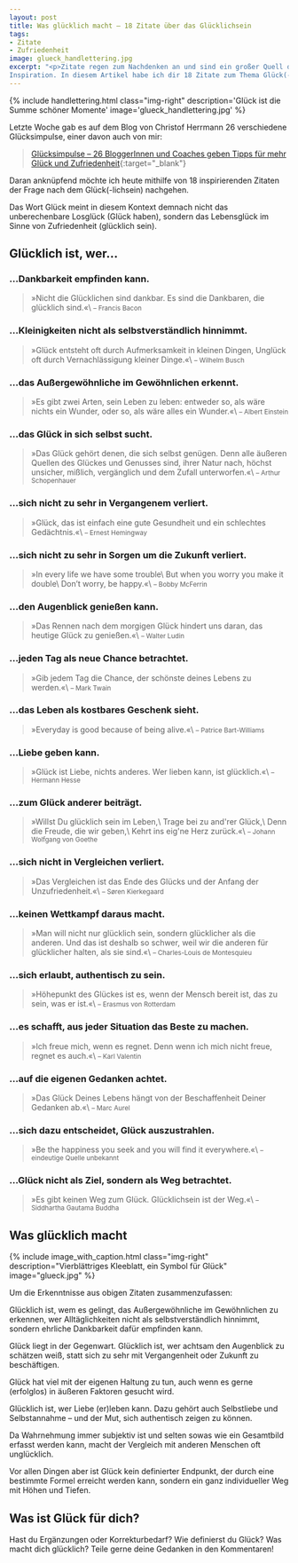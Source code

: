 ```yaml
---
layout: post
title: Was glücklich macht – 18 Zitate über das Glücklichsein
tags:
- Zitate
- Zufriedenheit
image: glueck_handlettering.jpg
excerpt: "<p>Zitate regen zum Nachdenken an und sind ein großer Quell der
Inspiration. In diesem Artikel habe ich dir 18 Zitate zum Thema Glück(-lichsein) zusammengestellt.</p>"
---
```


{% include handlettering.html
  class="img-right"
  description='Glück ist die Summe schöner Momente'
  image='glueck_handlettering.jpg'
%}

Letzte Woche gab es auf dem Blog von Christof Herrmann 26 verschiedene
Glücksimpulse, einer davon auch von mir:

>[Glücksimpulse – 26 BloggerInnen und Coaches geben Tipps für mehr Glück und Zufriedenheit](https://www.einfachbewusst.de/2021/01/gluecksimpulse/){:target="\_blank"}

Daran anknüpfend möchte ich heute mithilfe von 18 inspirierenden Zitaten der
Frage nach dem Glück(-lichsein) nachgehen.

Das Wort Glück meint in diesem Kontext demnach nicht das unberechenbare Losglück
(Glück haben), sondern das Lebensglück im Sinne von Zufriedenheit (glücklich
sein).

## Glücklich ist, wer...

### ...Dankbarkeit empfinden kann.

>»Nicht die Glücklichen sind dankbar. Es sind die Dankbaren, die glücklich sind.«\\
<small>– Francis Bacon</small>

### ...Kleinigkeiten nicht als selbstverständlich hinnimmt.

>»Glück entsteht oft durch Aufmerksamkeit in kleinen Dingen, Unglück oft durch Vernachlässigung kleiner Dinge.«\\
<small>– Wilhelm Busch</small>

### ...das Außergewöhnliche im Gewöhnlichen erkennt.

>»Es gibt zwei Arten, sein Leben zu leben: entweder so, als wäre nichts ein Wunder, oder so, als wäre alles ein Wunder.«\\
<small>– Albert Einstein</small>

### ...das Glück in sich selbst sucht.

>»Das Glück gehört denen, die sich selbst genügen. Denn alle äußeren Quellen des Glückes und Genusses sind, ihrer Natur nach, höchst unsicher, mißlich, vergänglich und dem Zufall unterworfen.«\\
<small>– Arthur Schopenhauer</small>

### ...sich nicht zu sehr in Vergangenem verliert.

>»Glück, das ist einfach eine gute Gesundheit und ein schlechtes Gedächtnis.«\\
<small>– Ernest Hemingway</small>

### ...sich nicht zu sehr in Sorgen um die Zukunft verliert.

>»In every life we have some trouble\\
But when you worry you make it double\\
Don’t worry, be happy.«\\
<small>– Bobby McFerrin</small>

### ...den Augenblick genießen kann.

>»Das Rennen nach dem morgigen Glück hindert uns daran, das heutige Glück zu genießen.«\\
<small>– Walter Ludin</small>

### ...jeden Tag als neue Chance betrachtet.

>»Gib jedem Tag die Chance, der schönste deines Lebens zu werden.«\\
<small>– Mark Twain</small>

### ...das Leben als kostbares Geschenk sieht.

>»Everyday is good because of being alive.«\\
<small>– Patrice Bart-Williams</small>

### ...Liebe geben kann.

>»Glück ist Liebe, nichts anderes. Wer lieben kann, ist glücklich.«\\
<small>– Hermann Hesse</small>

### ...zum Glück anderer beiträgt.

>»Willst Du glücklich sein im Leben,\\
Trage bei zu and'rer Glück,\\
Denn die Freude, die wir geben,\\
Kehrt ins eig'ne Herz zurück.«\\
<small>– Johann Wolfgang von Goethe</small>

### ...sich nicht in Vergleichen verliert.

>»Das Vergleichen ist das Ende des Glücks und der Anfang der Unzufriedenheit.«\\
<small>– Søren Kierkegaard</small>

### ...keinen Wettkampf daraus macht.

>»Man will nicht nur glücklich sein, sondern glücklicher als die anderen. Und das ist deshalb so schwer, weil wir die anderen für glücklicher halten, als sie sind.«\\
<small>– Charles-Louis de Montesquieu</small>

### ...sich erlaubt, authentisch zu sein.

>»Höhepunkt des Glückes ist es, wenn der Mensch bereit ist, das zu sein, was er ist.«\\
<small>– Erasmus von Rotterdam</small>

### ...es schafft, aus jeder Situation das Beste zu machen.

>»Ich freue mich, wenn es regnet. Denn wenn ich mich nicht freue, regnet es auch.«\\
<small>– Karl Valentin</small>

### ...auf die eigenen Gedanken achtet.

>»Das Glück Deines Lebens hängt von der Beschaffenheit Deiner Gedanken ab.«\\
<small>– Marc Aurel</small>

### ...sich dazu entscheidet, Glück auszustrahlen.

>»Be the happiness you seek and you will find it everywhere.«\\
<small>– eindeutige Quelle unbekannt</small>

### ...Glück nicht als Ziel, sondern als Weg betrachtet.

>»Es gibt keinen Weg zum Glück. Glücklichsein ist der Weg.«\\
<small>– Siddhartha Gautama Buddha</small>

## Was glücklich macht

{% include image_with_caption.html
  class="img-right"
  description="Vierblättriges Kleeblatt, ein Symbol für Glück"
  image="glueck.jpg"
%}

Um die Erkenntnisse aus obigen Zitaten zusammenzufassen:

Glücklich ist, wem es gelingt, das Außergewöhnliche im Gewöhnlichen zu erkennen,
wer Alltäglichkeiten nicht als selbstverständlich hinnimmt, sondern ehrliche
Dankbarkeit dafür empfinden kann.

Glück liegt in der Gegenwart. Glücklich ist, wer achtsam den Augenblick zu
schätzen weiß, statt sich zu sehr mit Vergangenheit oder Zukunft zu beschäftigen.

Glück hat viel mit der eigenen Haltung zu tun, auch wenn es gerne (erfolglos) in
äußeren Faktoren gesucht wird.

Glücklich ist, wer Liebe (er)leben kann. Dazu gehört auch Selbstliebe und
Selbstannahme – und der Mut, sich authentisch zeigen zu können.

Da Wahrnehmung immer subjektiv ist und selten sowas wie ein Gesamtbild erfasst
werden kann, macht der Vergleich mit anderen Menschen oft unglücklich.

Vor allen Dingen aber ist Glück kein definierter Endpunkt, der durch eine
bestimmte Formel erreicht werden kann, sondern ein ganz individueller Weg mit
Höhen und Tiefen.

## Was ist Glück für dich?

Hast du Ergänzungen oder Korrekturbedarf? Wie definierst du Glück? Was macht
dich glücklich? Teile gerne deine Gedanken in den Kommentaren!
